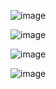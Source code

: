 ![image](https://github.com/Gabriel-Villarinho/atividadeLP_IMG/assets/160971416/12a84bc6-78fa-47cb-bc59-a815c3ae26dc)

![image](https://github.com/Gabriel-Villarinho/atividadeLP_IMG/assets/160971416/9799669f-94a2-426f-a26a-56b1d045f7c0)

![image](https://github.com/Gabriel-Villarinho/atividadeLP_IMG/assets/160971416/50db99bf-4633-4572-ba97-588207157bdf)

![image](https://github.com/Gabriel-Villarinho/atividadeLP_IMG/assets/160971416/7a47e54a-ca87-4162-b5b0-7249d9fa2d3d)
